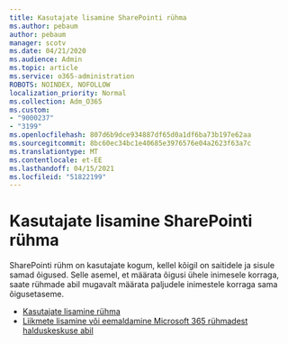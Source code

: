 ```yaml
---
title: Kasutajate lisamine SharePointi rühma
ms.author: pebaum
author: pebaum
manager: scotv
ms.date: 04/21/2020
ms.audience: Admin
ms.topic: article
ms.service: o365-administration
ROBOTS: NOINDEX, NOFOLLOW
localization_priority: Normal
ms.collection: Adm_O365
ms.custom:
- "9000237"
- "3199"
ms.openlocfilehash: 807d6b9dce934887df65d0a1df6ba73b197e62aa
ms.sourcegitcommit: 8bc60ec34bc1e40685e3976576e04a2623f63a7c
ms.translationtype: MT
ms.contentlocale: et-EE
ms.lasthandoff: 04/15/2021
ms.locfileid: "51822199"
---
```

# <a name="add-users-to-a-sharepoint-group"></a>Kasutajate lisamine SharePointi rühma

SharePointi rühm on kasutajate kogum, kellel kõigil on saitidele ja sisule samad õigused. Selle asemel, et määrata õigusi ühele inimesele korraga, saate rühmade abil mugavalt määrata paljudele inimestele korraga sama õigusetaseme.

- [Kasutajate lisamine rühma](https://docs.microsoft.com/sharepoint/customize-sharepoint-site-permissions#add-users-to-a-group)
- [Liikmete lisamine või eemaldamine Microsoft 365 rühmadest halduskeskuse abil](https://docs.microsoft.com/microsoft-365/admin/create-groups/add-or-remove-members-from-groups)